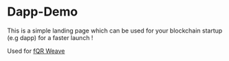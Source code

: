 # Dapp-Demo

This is a simple landing page which can be used for your blockchain startup (e.g dapp) for a faster launch !

Used for <a href="https://github.com/wojak-frog/fQR-Weave">fQR Weave</a>
